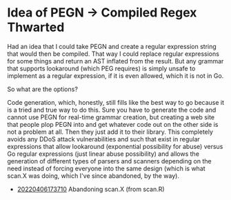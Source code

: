# Idea of PEGN -> Compiled Regex Thwarted

Had an idea that I could take PEGN and create a regular expression string that would then be compiled. That way I could replace regular expressions for some things and return an AST inflated from the result. But any grammar that supports lookaround (which PEG requires) is simply unsafe to implement as a regular expression, if it is even allowed, which it is not in Go.

So what are the options?

Code generation, which, honestly, still fills like the best way to go because it is a tried and true way to do this. Sure you have to generate the code and cannot use PEGN for real-time grammar creation, but creating a web site that people plop PEGN into and get whatever code out on the other side is not a problem at all. Then they just add it to their library. This completely avoids any DDoS attack vulnerabilities and such that exist in regular expressions that allow lookaround (exponential possibility for abuse) versus Go regular expressions (just linear abuse possibility) and allows the generation of different types of parsers and scanners depending on the need instead of forcing everyone into the same design (which is what scan.X was doing, which
I've since abandoned, by the way).

* [20220406173710](/20220406173710/) Abandoning scan.X (from scan.R)
